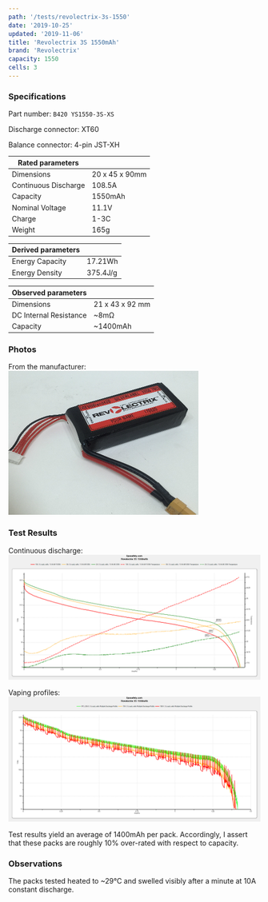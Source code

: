 ```yaml
---
path: '/tests/revolectrix-3s-1550'
date: '2019-10-25'
updated: '2019-11-06'
title: 'Revolectrix 3S 1550mAh'
brand: 'Revolectrix'
capacity: 1550
cells: 3
---
```


### Specifications

Part number: `B420 YS1550-3S-XS`

Discharge connector: XT60

Balance connector: 4-pin JST-XH

| Rated parameters     |                |
| -------------------- | -------------- |
| Dimensions           | 20 x 45 x 90mm |
| Continuous Discharge | 108.5A         |
| Capacity             | 1550mAh        |
| Nominal Voltage      | 11.1V          |
| Charge               | 1-3C           |
| Weight               | 165g           |

| Derived parameters |          |
| ------------------ | -------- |
| Energy Capacity    | 17.21Wh  |
| Energy Density     | 375.4J/g |

| Observed parameters    |                 |
| ---------------------- | --------------- |
| Dimensions             | 21 x 43 x 92 mm |
| DC Internal Resistance | ~8m&ohm;        |
| Capacity               | ~1400mAh        |

### Photos

From the manufacturer: ![battery](../images/revolectrix-3s-1550-mfg.jpg)

### Test Results

Continuous discharge: ![Test Results](../images/tests/revolectrix-3s-1550-continuous.png)

Vaping profiles: ![Test Results](../images/tests/revolectrix-3s-1550-profiles.png)

Test results yield an average of 1400mAh per pack. Accordingly, I assert that these packs are roughly 10% over-rated with respect to capacity.

### Observations

The packs tested heated to ~29&deg;C and swelled visibly after a minute at 10A constant discharge.
